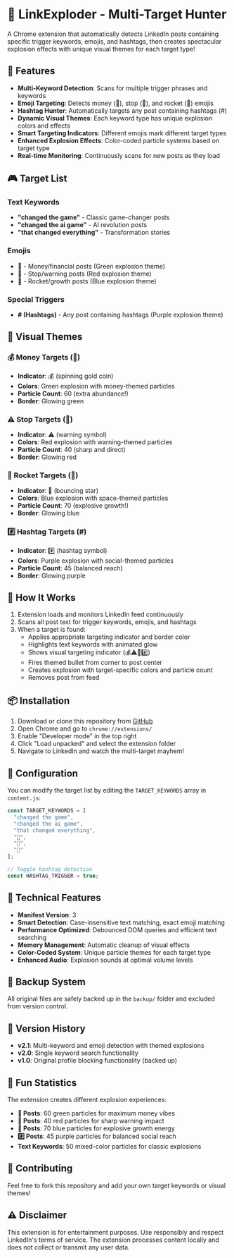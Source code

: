 # 🎯 LinkExploder - Multi-Target Hunter

A Chrome extension that automatically detects LinkedIn posts containing specific trigger keywords, emojis, and hashtags, then creates spectacular explosion effects with unique visual themes for each target type!

## 🚀 Features

- **Multi-Keyword Detection**: Scans for multiple trigger phrases and keywords
- **Emoji Targeting**: Detects money (💸), stop (🛑), and rocket (🚀) emojis
- **Hashtag Hunter**: Automatically targets any post containing hashtags (#)
- **Dynamic Visual Themes**: Each keyword type has unique explosion colors and effects
- **Smart Targeting Indicators**: Different emojis mark different target types
- **Enhanced Explosion Effects**: Color-coded particle systems based on target type
- **Real-time Monitoring**: Continuously scans for new posts as they load

## 🎮 Target List

### Text Keywords
- **"changed the game"** - Classic game-changer posts
- **"changed the ai game"** - AI revolution posts  
- **"that changed everything"** - Transformation stories

### Emojis
- **💸** - Money/financial posts (Green explosion theme)
- **🛑** - Stop/warning posts (Red explosion theme)
- **🚀** - Rocket/growth posts (Blue explosion theme)

### Special Triggers
- **# (Hashtags)** - Any post containing hashtags (Purple explosion theme)

## 🎨 Visual Themes

### 💰 Money Targets (💸)
- **Indicator**: 💰 (spinning gold coin)
- **Colors**: Green explosion with money-themed particles
- **Particle Count**: 60 (extra abundance!)
- **Border**: Glowing green

### ⚠️ Stop Targets (🛑)
- **Indicator**: ⚠️ (warning symbol)
- **Colors**: Red explosion with warning-themed particles
- **Particle Count**: 40 (sharp and direct)
- **Border**: Glowing red

### 🌟 Rocket Targets (🚀)
- **Indicator**: 🌟 (bouncing star)
- **Colors**: Blue explosion with space-themed particles
- **Particle Count**: 70 (explosive growth!)
- **Border**: Glowing blue

### #️⃣ Hashtag Targets (#)
- **Indicator**: #️⃣ (hashtag symbol)
- **Colors**: Purple explosion with social-themed particles
- **Particle Count**: 45 (balanced reach)
- **Border**: Glowing purple

## 🎯 How It Works

1. Extension loads and monitors LinkedIn feed continuously
2. Scans all post text for trigger keywords, emojis, and hashtags
3. When a target is found:
   - Applies appropriate targeting indicator and border color
   - Highlights text keywords with animated glow
   - Shows visual targeting indicator (💰⚠️🌟#️⃣)
   - Fires themed bullet from corner to post center
   - Creates explosion with target-specific colors and particle count
   - Removes post from feed

## 📦 Installation

1. Download or clone this repository from [GitHub](https://github.com/marceloacosta/linkleaner.git)
2. Open Chrome and go to `chrome://extensions/`
3. Enable "Developer mode" in the top right
4. Click "Load unpacked" and select the extension folder
5. Navigate to LinkedIn and watch the multi-target mayhem!

## 🔧 Configuration

You can modify the target list by editing the `TARGET_KEYWORDS` array in `content.js`:

```javascript
const TARGET_KEYWORDS = [
  "changed the game",
  "changed the ai game", 
  "that changed everything",
  "💸",
  "🛑", 
  "🚀"
];

// Toggle hashtag detection
const HASHTAG_TRIGGER = true;
```

## 🎨 Technical Features

- **Manifest Version**: 3
- **Smart Detection**: Case-insensitive text matching, exact emoji matching
- **Performance Optimized**: Debounced DOM queries and efficient text searching
- **Memory Management**: Automatic cleanup of visual effects
- **Color-Coded System**: Unique particle themes for each target type
- **Enhanced Audio**: Explosion sounds at optimal volume levels

## 📁 Backup System

All original files are safely backed up in the `backup/` folder and excluded from version control.

## 🔄 Version History

- **v2.1**: Multi-keyword and emoji detection with themed explosions
- **v2.0**: Single keyword search functionality  
- **v1.0**: Original profile blocking functionality (backed up)

## 🎪 Fun Statistics

The extension creates different explosion experiences:
- **💸 Posts**: 60 green particles for maximum money vibes
- **🛑 Posts**: 40 red particles for sharp warning impact
- **🚀 Posts**: 70 blue particles for explosive growth energy
- **#️⃣ Posts**: 45 purple particles for balanced social reach
- **Text Keywords**: 50 mixed-color particles for classic explosions

## 🤝 Contributing

Feel free to fork this repository and add your own target keywords or visual themes!

## ⚠️ Disclaimer

This extension is for entertainment purposes. Use responsibly and respect LinkedIn's terms of service. The extension processes content locally and does not collect or transmit any user data. 